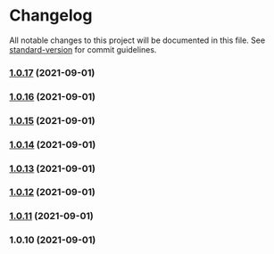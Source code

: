 # Changelog

All notable changes to this project will be documented in this file. See [standard-version](https://github.com/conventional-changelog/standard-version) for commit guidelines.

### [1.0.17](https://github.com/mottzz87/tp-cli/compare/v1.0.16...v1.0.17) (2021-09-01)

### [1.0.16](https://github.com/mottzz87/tp-cli/compare/v1.0.15...v1.0.16) (2021-09-01)

### [1.0.15](https://github.com/mottzz87/tp-cli/compare/v1.0.14...v1.0.15) (2021-09-01)

### [1.0.14](https://github.com/mottzz87/tp-cli/compare/v1.0.13...v1.0.14) (2021-09-01)

### [1.0.13](https://github.com/mottzz87/tp-cli/compare/v1.0.12...v1.0.13) (2021-09-01)

### [1.0.12](https://github.com/mottzz87/tp-cli/compare/v1.0.11...v1.0.12) (2021-09-01)

### [1.0.11](https://github.com/mottzz87/tp-cli/compare/v1.0.10...v1.0.11) (2021-09-01)

### 1.0.10 (2021-09-01)
